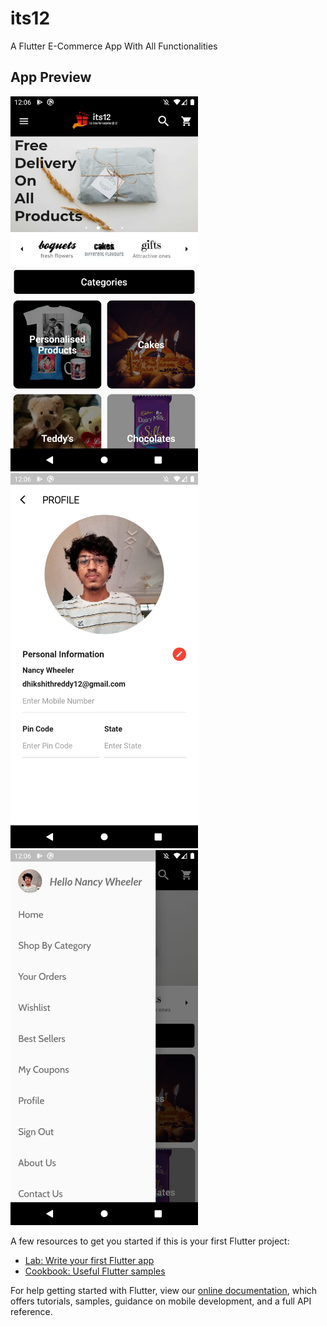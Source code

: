 # its12

A Flutter E-Commerce App With All Functionalities

## App Preview

  <img src="lib/images/Screenshot_1606631779.png" width="300">  <img src="lib/images/Screenshot_1606631791.png" width="300">  <img src="lib/images/Screenshot_1606631786.png" width="300">
  
 


A few resources to get you started if this is your first Flutter project:

- [Lab: Write your first Flutter app](https://flutter.dev/docs/get-started/codelab)
- [Cookbook: Useful Flutter samples](https://flutter.dev/docs/cookbook)

For help getting started with Flutter, view our
[online documentation](https://flutter.dev/docs), which offers tutorials,
samples, guidance on mobile development, and a full API reference.
